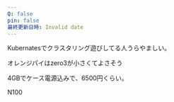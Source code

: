 ```yaml
---
Q: false
pin: false
最終更新日時: Invalid date
---
```

Kubernatesでクラスタリング遊びしてる人うらやましい。

  

オレンジパイはzero3が小さくてよさそう

4GBでケース電源込みで、6500円くらい。

  

N100